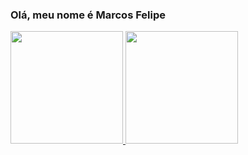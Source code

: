 ### Olá, meu nome é Marcos Felipe

<div>
  <a href="https://github.com/MarcosFelipe92">
    <img height="180em" src="https://github-readme-stats.versel.app/api/top-langs/?username=MarcosFelipe92&layout=compact&langs_count=7&theme-dracula"/>
    <img height="180em" src="https://github-readme-stats.versel.app/api?username=MarcosFelipe92&show_icons=true&theme-dracula&include_all_commits=true&count_private=true"/>
</div>
